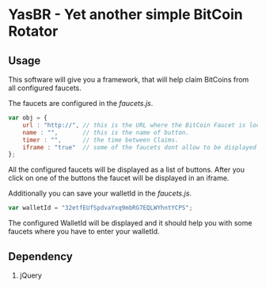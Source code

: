 # YasBR - Yet another simple BitCoin Rotator

## Usage
This software will give you a framework, that will help claim BitCoins from all configured faucets.

The faucets are configured in the _faucets.js_.

```javascript
var obj = {
	url : "http://", // this is the URL where the BitCoin Faucet is located
	name : "",       // this is the name of button.
	timer : "",      // the time between Claims.
	iframe : "true"  // some of the faucets dont allow to be displayed in an iFrame, this is configured here
};
```

All the configured faucets will be displayed as a list of buttons.
After you click on one of the buttons the faucet will be displayed in an iframe.

Additionally you can save your walletId in the _faucets.js_.
```javascript
var walletId = "32etfEUfSpdvaYxq9mbRG7EQLWYhntYCPS";
```
The configured WalletId will be displayed and it should help you with some faucets where you have to enter your walletId.

## Dependency
1. jQuery
